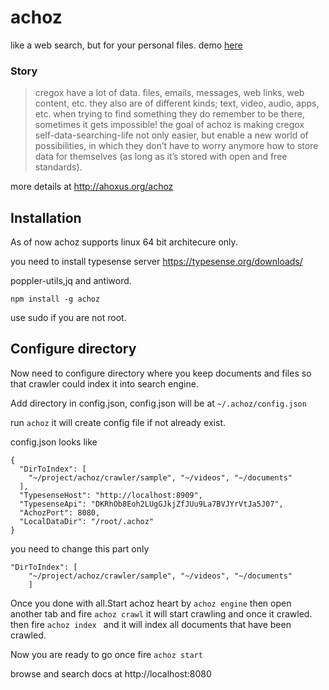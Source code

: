 # achoz

like a web search, but for your personal files. demo [here](https://achoz.ahoxus.org)
### Story 
> cregox have a lot of data. files, emails, messages, web links, web content, etc. they also are of different kinds; text, video, audio, apps, etc.
when trying to find something they do remember to be there, sometimes it gets impossible!
the goal of achoz is making cregox self-data-searching-life not only easier, but enable a new world of possibilities, in which they don’t have to worry anymore how to store data for themselves (as long as it’s stored with open and free standards).

more details at http://ahoxus.org/achoz

## Installation 

As of now achoz supports linux 64 bit architecure only.

you need to install typesense server https://typesense.org/downloads/

poppler-utils,jq and antiword.

```
npm install -g achoz
```
use sudo if you are not root.
## Configure directory

Now need to configure directory where you keep documents and files so that crawler could index it into search engine.

Add directory in config.json, config.json will be at `~/.achoz/config.json` 

run  `achoz` it will create config file if not already exist.


config.json looks like 
```
{
  "DirToIndex": [
    "~/project/achoz/crawler/sample", "~/videos", "~/documents"
  ],
  "TypesenseHost": "http://localhost:8909",
  "TypesenseApi": "DKRhOb8Eoh2LUgGJkjZfJUu9La7BVJYrVtJa5J07",
  "AchozPort": 8080,
  "LocalDataDir": "/root/.achoz"
}
```

you need to change this part only
```
"DirToIndex": [
    "~/project/achoz/crawler/sample", "~/videos", "~/documents"
    ]
 ```

Once you done with all.Start achoz heart by `achoz engine` then open another tab and fire `achoz crawl` it will start crawling and once it crawled.
then fire `achoz index ` and it will  index all documents that have been crawled. 

Now you are ready to go once fire `achoz start` 

browse and search docs at http://localhost:8080 

